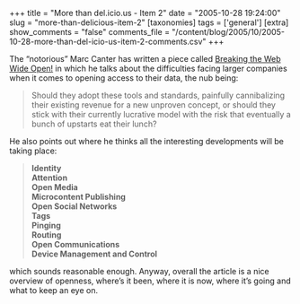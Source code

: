 +++
title = "More than del.icio.us - Item 2"
date = "2005-10-28 19:24:00"
slug = "more-than-delicious-item-2"
[taxonomies]
tags = ['general']
[extra]
show_comments = "false"
comments_file = "/content/blog/2005/10/2005-10-28-more-than-del-icio-us-item-2-comments.csv"
+++

The “notorious” Marc Canter has written a piece called [Breaking the Web Wide Open!](http://www.alwayson-network.com/comments.php?id=12412_0_1_0_C) in which he talks about the difficulties facing larger companies when it comes to opening access to their data, the nub being:

> Should they adopt these tools and standards, painfully cannibalizing their existing revenue for a new unproven concept, or should they stick with their currently lucrative model with the risk that eventually a bunch of upstarts eat their lunch?

He also points out where he thinks all the interesting developments will be taking place:

> **Identity  
> Attention  
> Open Media  
> Microcontent Publishing  
> Open Social Networks  
> Tags  
> Pinging   
> Routing  
> Open Communications  
> Device Management and Control**

which sounds reasonable enough. Anyway, overall the article is a nice overview of openness, where’s it been, where it is now, where it’s going and what to keep an eye on.
